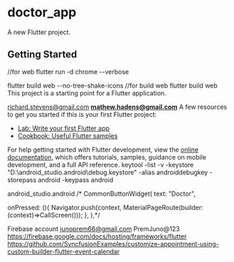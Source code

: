 # doctor_app

A new Flutter project.

## Getting Started
//for web flutter run -d chrome --verbose

flutter build web --no-tree-shake-icons
//for build web
flutter build web  
This project is a starting point for a Flutter application.

richard.stevens@gmail.com
**mathew.hadens@gmail.com**
A few resources to get you started if this is your first Flutter project:

- [Lab: Write your first Flutter app](https://docs.flutter.dev/get-started/codelab)
- [Cookbook: Useful Flutter samples](https://docs.flutter.dev/cookbook)

For help getting started with Flutter development, view the
[online documentation](https://docs.flutter.dev/), which offers tutorials,
samples, guidance on mobile development, and a full API reference.
keytool -list -v -keystore "D:\android_studio\.android\debug.keystore" -alias androiddebugkey -storepass android -keypass android

android_studio\.android
/* CommonButtonWidget(
text: "Doctor",

onPressed: (){
Navigator.push(context, MaterialPageRoute(builder: (context)=>CallScreen()));
},
),*/

Firebase account 
junoprem66@gmail.com 
PremJuno@123 
https://firebase.google.com/docs/hosting/frameworks/flutter
https://github.com/SyncfusionExamples/customize-appointment-using-custom-builder-flutter-event-calendar